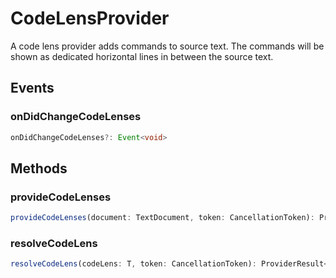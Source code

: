 # CodeLensProvider<T>

A code lens provider adds commands to source text. The commands will be shown as dedicated horizontal lines in between the source text.

## Events

### onDidChangeCodeLenses

```typescript
onDidChangeCodeLenses?: Event<void>
```

## Methods

### provideCodeLenses

```typescript
provideCodeLenses(document: TextDocument, token: CancellationToken): ProviderResult<T[]>
```

### resolveCodeLens

```typescript
resolveCodeLens(codeLens: T, token: CancellationToken): ProviderResult<T>
```

